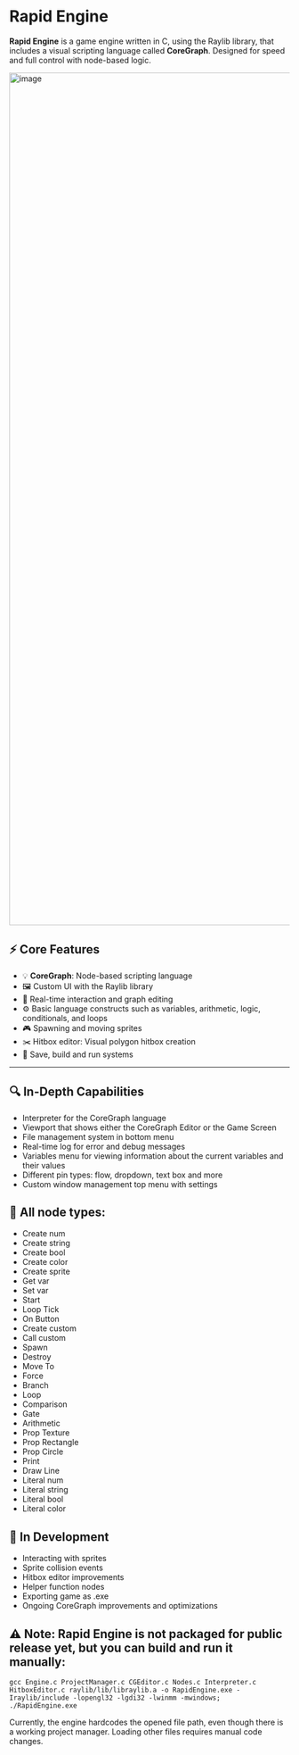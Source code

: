 # Rapid Engine

**Rapid Engine** is a game engine written in C, using the Raylib library, that includes a visual scripting language called **CoreGraph**. Designed for speed and full control with node-based logic.

<img width="2559" height="1528" alt="image" src="https://github.com/user-attachments/assets/57f2e0e4-f970-4a57-afbe-eed5b6e57feb" />


## ⚡ Core Features

- 💡 **CoreGraph**: Node-based scripting language
- 🖼️ Custom UI with the Raylib library
- 🎯 Real-time interaction and graph editing
- ⚙️ Basic language constructs such as variables, arithmetic, logic, conditionals, and loops
- 🎮 Spawning and moving sprites
- ✂️ Hitbox editor: Visual polygon hitbox creation
- 💾 Save, build and run systems
---


## 🔍 In-Depth Capabilities

- Interpreter for the CoreGraph language
- Viewport that shows either the CoreGraph Editor or the Game Screen
- File management system in bottom menu
- Real-time log for error and debug messages
- Variables menu for viewing information about the current variables and their values
- Different pin types: flow, dropdown, text box and more
- Custom window management top menu with settings


## 🧩 All node types:

- Create num
- Create string
- Create bool
- Create color
- Create sprite
- Get var
- Set var
- Start
- Loop Tick
- On Button
- Create custom
- Call custom
- Spawn
- Destroy
- Move To
- Force
- Branch
- Loop
- Comparison
- Gate
- Arithmetic
- Prop Texture
- Prop Rectangle
- Prop Circle
- Print
- Draw Line
- Literal num
- Literal string
- Literal bool
- Literal color


## 🧪 In Development

- Interacting with sprites
- Sprite collision events
- Hitbox editor improvements
- Helper function nodes
- Exporting game as .exe
- Ongoing CoreGraph improvements and optimizations


## ⚠️ Note: Rapid Engine is not packaged for public release yet, but you can build and run it manually:

```gcc Engine.c ProjectManager.c CGEditor.c Nodes.c Interpreter.c HitboxEditor.c raylib/lib/libraylib.a -o RapidEngine.exe -Iraylib/include -lopengl32 -lgdi32 -lwinmm -mwindows; ./RapidEngine.exe```

Currently, the engine hardcodes the opened file path, even though there is a working project manager. Loading other files requires manual code changes.
